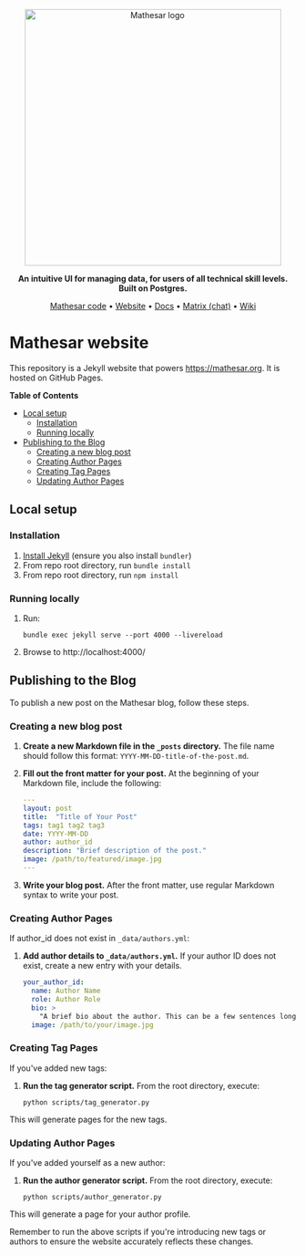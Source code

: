<p align="center">
    <img src="https://user-images.githubusercontent.com/845767/218793207-a84a8c9e-d147-40a8-839b-f2b5d8b1ccba.png" width=450px alt="Mathesar logo"/>
</p>
<p align="center"><b>An intuitive UI for managing data, for users of all technical skill levels. Built on Postgres.</b></p>

<p align="center">
  <a href="https://github.com/centerofci/mathesar" target="_blank">Mathesar code</a> • <a href="https://mathesar.org?ref=github-website-readme" target="_blank">Website</a> • <a href="https://docs.mathesar.org?ref=github-readme" target="_blank">Docs</a> • <a href="https://wiki.mathesar.org/en/community/matrix" target="_blank">Matrix (chat)</a> • <a href="https://wiki.mathesar.org/" target="_blank">Wiki</a>
</p>

# Mathesar website

This repository is a Jekyll website that powers https://mathesar.org. It is hosted on GitHub Pages.

<!-- START doctoc generated TOC please keep comment here to allow auto update -->
<!-- DON'T EDIT THIS SECTION, INSTEAD RE-RUN doctoc TO UPDATE -->
**Table of Contents**

- [Local setup](#local-setup)
  - [Installation](#installation)
  - [Running locally](#running-locally)
- [Publishing to the Blog](#publishing-to-the-blog)
  - [Creating a new blog post](#creating-a-new-blog-post)
  - [Creating Author Pages](#creating-author-pages)
  - [Creating Tag Pages](#creating-tag-pages)
  - [Updating Author Pages](#updating-author-pages)

<!-- END doctoc generated TOC please keep comment here to allow auto update -->

## Local setup

### Installation

1. [Install Jekyll](https://jekyllrb.com/docs/installation/) (ensure you also install `bundler`)
2. From repo root directory, run `bundle install`
3. From repo root directory, run `npm install`

### Running locally

1. Run: 

    ```
    bundle exec jekyll serve --port 4000 --livereload
    ```

1. Browse to http://localhost:4000/

## Publishing to the Blog

To publish a new post on the Mathesar blog, follow these steps.

### Creating a new blog post

1. **Create a new Markdown file in the `_posts` directory.** The file name should follow this format: `YYYY-MM-DD-title-of-the-post.md`.

2. **Fill out the front matter for your post.** At the beginning of your Markdown file, include the following:

    ```yaml
    ---
    layout: post
    title:  "Title of Your Post"
    tags: tag1 tag2 tag3
    date: YYYY-MM-DD
    author: author_id
    description: "Brief description of the post."
    image: /path/to/featured/image.jpg
    ---
    ```

3. **Write your blog post.** After the front matter, use regular Markdown syntax to write your post.

### Creating Author Pages

If author_id does not exist in `_data/authors.yml`:

1. **Add author details to `_data/authors.yml`.** If your author ID does not exist, create a new entry with your details.

    ```yaml
    your_author_id:
      name: Author Name
      role: Author Role
      bio: >
        "A brief bio about the author. This can be a few sentences long."
      image: /path/to/your/image.jpg
    ```

### Creating Tag Pages

If you've added new tags:

1. **Run the tag generator script.** From the root directory, execute:

    ```
    python scripts/tag_generator.py
    ```

This will generate pages for the new tags.

### Updating Author Pages

If you've added yourself as a new author:

1. **Run the author generator script.** From the root directory, execute:

    ```
    python scripts/author_generator.py
    ```

This will generate a page for your author profile.

Remember to run the above scripts if you're introducing new tags or authors to ensure the website accurately reflects these changes.
